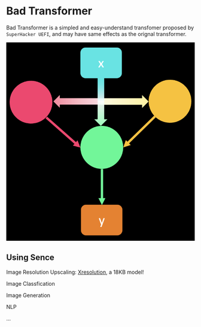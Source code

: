 # Bad Transformer

Bad Transformer is a simpled and easy-understand transfomer proposed by ```SuperHacker UEFI```, and may have same effects as the orignal transformer.

![Figure of Struct](figure.png)

## Using Sence

Image Resolution Upscaling: [Xresolution](https://github.com/UEFI-code/Xresolution), a 18KB model!

Image Classfication

Image Generation

NLP

...